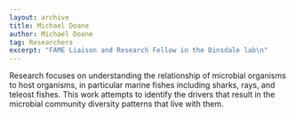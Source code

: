 ```yaml
---
layout: archive
title: Michael Doane
author: Michael Doane
tag: Researchers
excerpt: "FAME Liaison and Research Fellow in the Dinsdale lab\n"
---
```


Research focuses on understanding the relationship of microbial organisms to host organisms, in particular marine fishes
including sharks, rays, and teleost fishes. This work attempts to identify the drivers that result in the microbial 
community diversity patterns that live with them.
